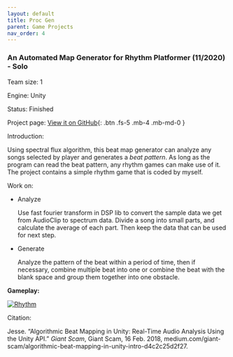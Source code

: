 ```yaml
---
layout: default
title: Proc Gen
parent: Game Projects
nav_order: 4
---
```


### An Automated Map Generator for Rhythm Platformer (11/2020) - Solo

Team size:		1

Engine:		Unity

Status:			Finished

Project page: [View it on GitHub](https://github.com/Yuhan-Wu/RhythmPlatformer){: .btn .fs-5 .mb-4 .mb-md-0 }

Introduction:

Using spectral flux algorithm, this beat map generator can analyze any songs selected by player and generates a *beat pattern*. As long as the program can read the beat pattern, any rhythm games can make use of it. The project contains a simple rhythm game that is coded by myself.

Work on:

- Analyze

  Use fast fourier transform in DSP lib to convert the sample data we get from AudioClip to spectrum data. Divide a song into small parts, and calculate the average of each part. Then keep the data that can be used for next step.

- Generate 

  Analyze the pattern of the beat within a period of time, then if necessary, combine multiple beat into one or combine the beat with the blank space and group them together into one obstacle. 

**Gameplay:**

  [![Rhythm](https://img.youtube.com/vi/N59ozf_ln1w/0.jpg)](https://www.youtube.com/watch?v=N59ozf_ln1w)

Citation:

Jesse. “Algorithmic Beat Mapping in Unity: Real-Time Audio Analysis Using the Unity API.” *Giant Scam*, Giant Scam, 16 Feb. 2018, medium.com/giant-scam/algorithmic-beat-mapping-in-unity-intro-d4c2c25d2f27. 